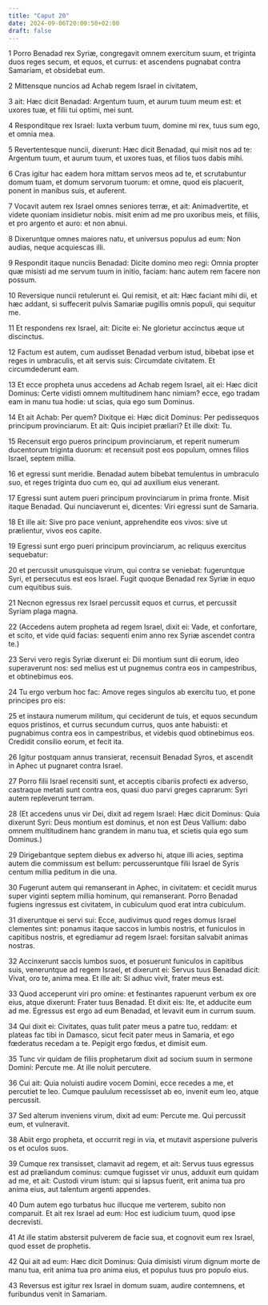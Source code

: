 ```yaml
---
title: "Caput 20"
date: 2024-09-06T20:00:50+02:00
draft: false
---
```



1 Porro Benadad rex Syriæ, congregavit omnem exercitum suum, et triginta duos reges secum, et equos, et currus: et ascendens pugnabat contra Samariam, et obsidebat eum.

2 Mittensque nuncios ad Achab regem Israel in civitatem,

3 ait: Hæc dicit Benadad: Argentum tuum, et aurum tuum meum est: et uxores tuæ, et filii tui optimi, mei sunt.

4 Responditque rex Israel: Iuxta verbum tuum, domine mi rex, tuus sum ego, et omnia mea.

5 Revertentesque nuncii, dixerunt: Hæc dicit Benadad, qui misit nos ad te: Argentum tuum, et aurum tuum, et uxores tuas, et filios tuos dabis mihi.

6 Cras igitur hac eadem hora mittam servos meos ad te, et scrutabuntur domum tuam, et domum servorum tuorum: et omne, quod eis placuerit, ponent in manibus suis, et auferent.

7 Vocavit autem rex Israel omnes seniores terræ, et ait: Animadvertite, et videte quoniam insidietur nobis. misit enim ad me pro uxoribus meis, et filiis, et pro argento et auro: et non abnui.

8 Dixeruntque omnes maiores natu, et universus populus ad eum: Non audias, neque acquiescas illi.

9 Respondit itaque nunciis Benadad: Dicite domino meo regi: Omnia propter quæ misisti ad me servum tuum in initio, faciam: hanc autem rem facere non possum.

10 Reversique nuncii retulerunt ei. Qui remisit, et ait: Hæc faciant mihi dii, et hæc addant, si suffecerit pulvis Samariæ pugillis omnis populi, qui sequitur me.

11 Et respondens rex Israel, ait: Dicite ei: Ne glorietur accinctus æque ut discinctus.

12 Factum est autem, cum audisset Benadad verbum istud, bibebat ipse et reges in umbraculis, et ait servis suis: Circumdate civitatem. Et circumdederunt eam.

13 Et ecce propheta unus accedens ad Achab regem Israel, ait ei: Hæc dicit Dominus: Certe vidisti omnem multitudinem hanc nimiam? ecce, ego tradam eam in manu tua hodie: ut scias, quia ego sum Dominus.

14 Et ait Achab: Per quem? Dixitque ei: Hæc dicit Dominus: Per pedissequos principum provinciarum. Et ait: Quis incipiet præliari? Et ille dixit: Tu.

15 Recensuit ergo pueros principum provinciarum, et reperit numerum ducentorum triginta duorum: et recensuit post eos populum, omnes filios Israel, septem millia.

16 et egressi sunt meridie. Benadad autem bibebat temulentus in umbraculo suo, et reges triginta duo cum eo, qui ad auxilium eius venerant.

17 Egressi sunt autem pueri principum provinciarum in prima fronte. Misit itaque Benadad. Qui nunciaverunt ei, dicentes: Viri egressi sunt de Samaria.

18 Et ille ait: Sive pro pace veniunt, apprehendite eos vivos: sive ut prælientur, vivos eos capite.

19 Egressi sunt ergo pueri principum provinciarum, ac reliquus exercitus sequebatur:

20 et percussit unusquisque virum, qui contra se veniebat: fugeruntque Syri, et persecutus est eos Israel. Fugit quoque Benadad rex Syriæ in equo cum equitibus suis.

21 Necnon egressus rex Israel percussit equos et currus, et percussit Syriam plaga magna.

22 (Accedens autem propheta ad regem Israel, dixit ei: Vade, et confortare, et scito, et vide quid facias: sequenti enim anno rex Syriæ ascendet contra te.)

23 Servi vero regis Syriæ dixerunt ei: Dii montium sunt dii eorum, ideo superaverunt nos: sed melius est ut pugnemus contra eos in campestribus, et obtinebimus eos.

24 Tu ergo verbum hoc fac: Amove reges singulos ab exercitu tuo, et pone principes pro eis:

25 et instaura numerum militum, qui ceciderunt de tuis, et equos secundum equos pristinos, et currus secundum currus, quos ante habuisti: et pugnabimus contra eos in campestribus, et videbis quod obtinebimus eos. Credidit consilio eorum, et fecit ita.

26 Igitur postquam annus transierat, recensuit Benadad Syros, et ascendit in Aphec ut pugnaret contra Israel.

27 Porro filii Israel recensiti sunt, et acceptis cibariis profecti ex adverso, castraque metati sunt contra eos, quasi duo parvi greges caprarum: Syri autem repleverunt terram.

28 (Et accedens unus vir Dei, dixit ad regem Israel: Hæc dicit Dominus: Quia dixerunt Syri: Deus montium est dominus, et non est Deus Vallium: dabo omnem multitudinem hanc grandem in manu tua, et scietis quia ego sum Dominus.)

29 Dirigebantque septem diebus ex adverso hi, atque illi acies, septima autem die commissum est bellum: percusseruntque filii Israel de Syris centum millia peditum in die una.

30 Fugerunt autem qui remanserant in Aphec, in civitatem: et cecidit murus super viginti septem millia hominum, qui remanserant. Porro Benadad fugiens ingressus est civitatem, in cubiculum quod erat intra cubiculum.

31 dixeruntque ei servi sui: Ecce, audivimus quod reges domus Israel clementes sint: ponamus itaque saccos in lumbis nostris, et funiculos in capitibus nostris, et egrediamur ad regem Israel: forsitan salvabit animas nostras.

32 Accinxerunt saccis lumbos suos, et posuerunt funiculos in capitibus suis, veneruntque ad regem Israel, et dixerunt ei: Servus tuus Benadad dicit: Vivat, oro te, anima mea. Et ille ait: Si adhuc vivit, frater meus est.

33 Quod acceperunt viri pro omine: et festinantes rapuerunt verbum ex ore eius, atque dixerunt: Frater tuus Benadad. Et dixit eis: Ite, et adducite eum ad me. Egressus est ergo ad eum Benadad, et levavit eum in currum suum.

34 Qui dixit ei: Civitates, quas tulit pater meus a patre tuo, reddam: et plateas fac tibi in Damasco, sicut fecit pater meus in Samaria, et ego fœderatus recedam a te. Pepigit ergo fœdus, et dimisit eum.

35 Tunc vir quidam de filiis prophetarum dixit ad socium suum in sermone Domini: Percute me. At ille noluit percutere.

36 Cui ait: Quia noluisti audire vocem Domini, ecce recedes a me, et percutiet te leo. Cumque paululum recessisset ab eo, invenit eum leo, atque percussit.

37 Sed alterum inveniens virum, dixit ad eum: Percute me. Qui percussit eum, et vulneravit.

38 Abiit ergo propheta, et occurrit regi in via, et mutavit aspersione pulveris os et oculos suos.

39 Cumque rex transisset, clamavit ad regem, et ait: Servus tuus egressus est ad præliandum cominus: cumque fugisset vir unus, adduxit eum quidam ad me, et ait: Custodi virum istum: qui si lapsus fuerit, erit anima tua pro anima eius, aut talentum argenti appendes.

40 Dum autem ego turbatus huc illucque me verterem, subito non comparuit. Et ait rex Israel ad eum: Hoc est iudicium tuum, quod ipse decrevisti.

41 At ille statim abstersit pulverem de facie sua, et cognovit eum rex Israel, quod esset de prophetis.

42 Qui ait ad eum: Hæc dicit Dominus: Quia dimisisti virum dignum morte de manu tua, erit anima tua pro anima eius, et populus tuus pro populo eius.

43 Reversus est igitur rex Israel in domum suam, audire contemnens, et furibundus venit in Samariam.

